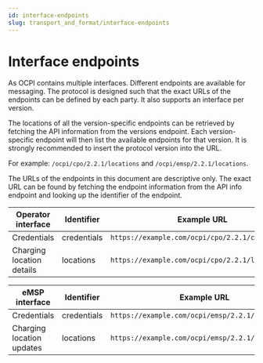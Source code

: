 ```yaml
---
id: interface-endpoints
slug: transport_and_format/interface-endpoints
---
```

# Interface endpoints

As OCPI contains multiple interfaces. Different endpoints are available for messaging. The protocol is designed such
that the exact URLs of the endpoints can be defined by each party. It also supports an interface per version.

The locations of all the version-specific endpoints can be retrieved by fetching the API information from the versions
endpoint. Each version-specific endpoint will then list the available endpoints for that version. It is strongly
recommended to insert the protocol version into the URL.

For example: `/ocpi/cpo/2.2.1/locations` and `/ocpi/emsp/2.2.1/locations`.

The URLs of the endpoints in this document are descriptive only. The exact URL can be found by fetching the endpoint
information from the API info endpoint and looking up the identifier of the endpoint.

| Operator interface        | Identifier  | Example URL                                      |
|---------------------------|-------------|--------------------------------------------------|
| Credentials               | credentials | `https://example.com/ocpi/cpo/2.2.1/credentials` |
| Charging location details | locations   | `https://example.com/ocpi/cpo/2.2.1/locations`   |

| eMSP interface            | Identifier  | Example URL                                       |
|---------------------------|-------------|---------------------------------------------------|
| Credentials               | credentials | `https://example.com/ocpi/emsp/2.2.1/credentials` |
| Charging location updates | locations   | `https://example.com/ocpi/emsp/2.2.1/locations`   |
